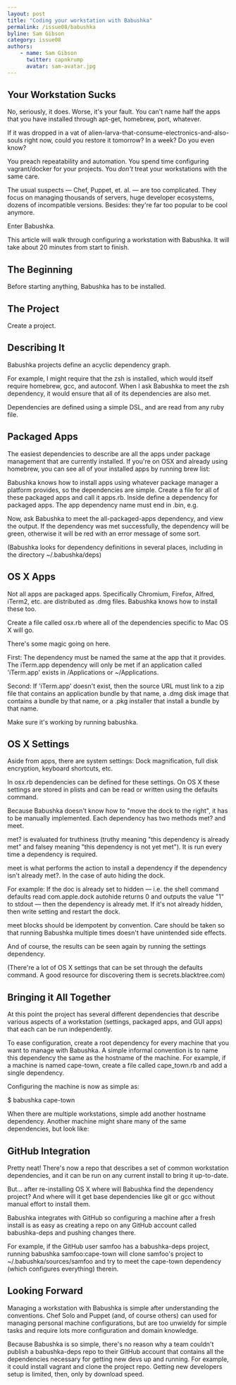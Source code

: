 ```yaml
---
layout: post
title: "Coding your workstation with Babushka"
permalink: /issue08/babushka
byline: Sam Gibson
category: issue08
authors:
    - name: Sam Gibson
      twitter: capnkrump
      avatar: sam-avatar.jpg
---
```


## Your Workstation Sucks
No, seriously, it does. Worse, it's your fault. You can't name half the apps that you have installed through <span class='inline-code'>apt-get, homebrew, port,<span> whatever.

If it was dropped in a vat of alien-larva-that-consume-electronics-and-also-souls right now, could you restore it tomorrow? In a week? Do you even know?

You preach repeatability and automation. You spend time configuring vagrant/docker for your projects. You *don't* treat your workstations with the same care.

The usual suspects — Chef, Puppet, et. al. — are too complicated. They focus on managing thousands of servers, huge developer ecosystems, dozens of incompatible versions. Besides: they're far too popular to be cool anymore.

Enter Babushka.

This article will walk through configuring a workstation with Babushka. It will take about 20 minutes from start to finish.

## The Beginning
Before starting anything, Babushka has to be installed.

<script src="https://gist.github.com/caek/8812117.js"></script>

## The Project
Create a project.

<script src="https://gist.github.com/caek/8812125.js"></script>

## Describing It
Babushka projects define an acyclic dependency graph.

For example, I might require that the <span class='inline-code'>zsh</span> is installed, which would itself require <span class='inline-code'>homebrew, gcc,</span> and <span class='inline-code'>autoconf</span>. When I ask Babushka to meet the zsh dependency, it would ensure that all of its dependencies are also met.

Dependencies are defined using a simple DSL, and are read from any ruby file.

## Packaged Apps

The easiest dependencies to describe are all the apps under package management that are currently installed. If you're on OSX and already using homebrew, you can see all of your installed apps by running <span class='inline-code'>brew list:</span>

<script src="https://gist.github.com/caek/8812144.js"></script>

Babushka knows how to install apps using whatever package manager a platform provides, so the dependencies are simple. Create a file for all of these packaged apps and call it <span class='inline-code'>apps.rb</span>. Inside define a dependency for packaged apps. The app dependency name must end in <span class='inline-code'>.bin</span>, e.g.

<script src="https://gist.github.com/caek/8812151.js"></script>

Now, ask Babushka to meet the <span class='inline-code'>all-packaged-apps dependency</span>, and view the output. If the dependency was met successfully, the dependency will be green, otherwise it will be red with an error message of some sort.

<script src="https://gist.github.com/caek/8812174.js"></script>

(Babushka looks for dependency definitions in several places, including in the directory <span class='inline-code'>~/.babushka/deps</span>)

## OS X Apps

Not all apps are packaged apps. Specifically Chromium, Firefox, Alfred, iTerm2, etc. are distributed as <span class='inline-code'>.dmg</span> files. Babushka knows how to install these too.

Create a file called <span class='inline-code'>osx.rb</span> where all of the dependencies specific to Mac OS X will go.

<script src="https://gist.github.com/caek/8812196.js"></script>

There's some magic going on here.

First: The dependency must be named the same at the app that it provides. The iTerm.app dependency will only be met if an application called 'iTerm.app' exists in <span class='inline-code'>/Applications</span> or <span class='inline-code'>~/Applications</span>.

Second: If 'iTerm.app' doesn't exist, then the <span class='inline-code'>source</span> URL must link to a zip file that contains an application bundle by that name, a <span class='inline-code'>.dmg</span> disk image that contains a bundle by that name, or a <span class='inline-code'>.pkg</span> installer that install a bundle by that name.

Make sure it's working by running babushka.

<script src="https://gist.github.com/caek/8812221.js"></script>

## OS X Settings

Aside from apps, there are system settings: Dock magnification, full disk encryption, keyboard shortcuts, etc.

In <span class='inline-code'>osx.rb</span> dependencies can be defined for these settings. On OS X these settings are stored in plists and can be read or written using the <span class='inline-code'>defaults</span> command.

<script src="https://gist.github.com/caek/8812257.js"></script>

Because Babushka doesn't know how to "move the dock to the right", it has to be manually implemented. Each dependency has two methods <span class='inline-code'>met?</span> and <span class='inline-code'>meet</span>.

<span class='inline-code'>met?</span> is evaluated for truthiness (<span class='inline-code'>truthy</span> meaning "this dependency is already met" and <span class='inline-code'>falsey</span> meaning "this dependency is not yet met"). It is run every time a dependency is required.

<span class='inline-code'>meet</span> is what performs the action to install a dependency if the dependency isn't already <span class='inline-code'>met?</span>. In the case of auto hiding the dock.

For example: If the doc is already set to hidden — i.e. the shell command <span class='inline-code'>defaults read com.apple.dock autohide</span> returns 0 and outputs the value "1" to stdout — then the dependency is already met. If it's not already hidden, then write setting and restart the dock.

<span class='inline-code'>meet</span> blocks should be idempotent by convention. Care should be taken so that running Babushka multiple times doesn't have unintended side effects.

And of course, the results can be seen again by running the settings dependency.

<script src="https://gist.github.com/caek/8813432.js"></script>

(There're a lot of OS X settings that can be set through the defaults command. A good resource for discovering them is secrets.blacktree.com)

## Bringing it All Together
At this point the project has several different dependencies that describe various aspects of a workstation (settings, packaged apps, and GUI apps) that each can be run independently.

To ease configuration, create a root dependency for every machine that you want to manage with Babushka. A simple informal convention is to name this dependency the same as the hostname of the machine.
For example, if a machine is named <span class='inline-code'>cape-town</span>, create a file called <span class='inline-code'>cape_town.rb</span> and add a single dependency.

<script src="https://gist.github.com/caek/8813454.js"></script>

Configuring the machine is now as simple as:

<span class='inline-code'>$ babushka cape-town</span>

When there are multiple workstations, simple add another hostname dependency. Another machine might share many of the same dependencies, but look like:

<script src="https://gist.github.com/caek/8813469.js"></script>

## GitHub Integration
Pretty neat! There's now a repo that describes a set of common workstation dependencies, and it can be run on any current install to bring it up-to-date.

But... after re-installing OS X where will Babushka find the dependency project? And where will it get base dependencies like <span class='inline-code'>git</span> or <span class='inline-code'>gcc</span> without manual effort to install them.

Babushka integrates with GitHub so configuring a machine after a fresh install is as easy as creating a repo on any GitHub account called <span class='inline-code'>babushka-deps</span> and pushing changes there.

<script src="https://gist.github.com/caek/8813501.js"></script>

For example, if the GitHub user samfoo has a <span class='inline-code'>babushka-deps project</span>, running <span class='inline-code'>babushka samfoo:cape-town</span> will clone samfoo's project to <span class='inline-code'>~/.babushka/sources/samfoo</span> and try to meet the <span class='inline-code'>cape-town</span> dependency (which configures everything) therein.

## Looking Forward
Managing a workstation with Babushka is simple after understanding the conventions. Chef Solo and Puppet (and, of course others) can used for managing personal machine configurations, but are too unwieldy for simple tasks and require lots more configuration and domain knowledge.

Because Babushka is so simple, there's no reason why a team couldn't publish a <span class='inline-code'>babushka-deps</span> repo to their GitHub account that contains all the dependencies necessary for getting new devs up and running. For example, it could install vagrant and clone the project repo. Getting new developers setup is limited, then, only by download speed.



